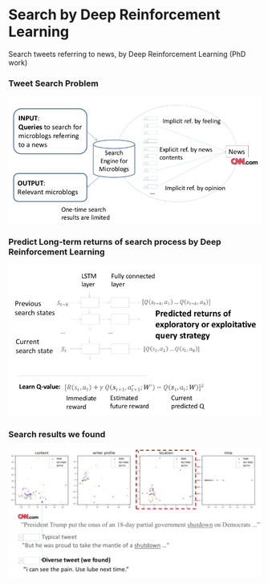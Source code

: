 # Search by Deep Reinforcement Learning

Search tweets referring to news, by Deep Reinforcement Learning (PhD work)


### Tweet Search Problem
![Alt text](img/1.png?raw=true "Title")


### Predict Long-term returns of search process by Deep Reinforcement Learning
![Alt text](img/2.png?raw=true "Title")



### Search results we found
![Alt text](img/3.png?raw=true "Title")


